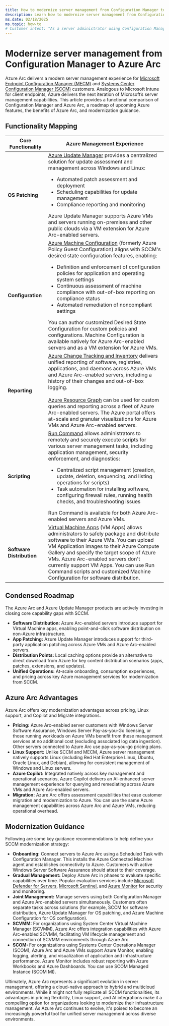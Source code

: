 ```yaml
---
title: How to modernize server management from Configuration Manager to Azure Arc
description: Learn how to modernize server management from Configuration Manager to Azure Arc.
ms.date: 02/18/2025
ms.topic: how-to
# Customer intent: "As a server administrator using Configuration Manager, I want to transition management to Azure Arc, so that I can leverage modern capabilities for OS patching, compliance monitoring, and unified reporting across both Windows and Linux environments."
---
```


# Modernize server management from Configuration Manager to Azure Arc

Azure Arc delivers a modern server management experience for [Microsoft Endpoint Configuration Manager (MECM)](/mem/configmgr/) and [Systems Center Configuration Manager (SCCM)](/mem/configmgr/) customers. Analogous to Microsoft Intune for client endpoints, Azure delivers the next iteration of Microsoft’s server management capabilities. This article provides a functional comparison of Configuration Manager and Azure Arc, a roadmap of upcoming Azure features, the benefits of Azure Arc, and modernization guidance.

## Functionality Mapping

Core Functionality | Azure Management Experience
--- | ---
**OS Patching** | [Azure Update Manager](/azure/update-manager/) provides a centralized solution for update assessment and management across Windows and Linux:<ul><li>Automated patch assessment and deployment</li><li>Scheduling capabilities for update management</li><li>Compliance reporting and monitoring</li></ul>Azure Update Manager supports Azure VMs and servers running on-premises and other public clouds via a VM extension for Azure Arc-enabled servers.
**Configuration** | [Azure Machine Configuration](/azure/governance/machine-configuration/) (formerly Azure Policy Guest Configuration) aligns with SCCM's desired state configuration features, enabling:<ul><li>Definition and enforcement of configuration policies for application and operating system settings</li><li>Continuous assessment of machine compliance with out-of-box reporting on compliance status</li><li>Automated remediation of noncompliant settings</li></ul>You can author customized Desired State Configuration for custom policies and configurations. Machine Configuration is available natively for Azure Arc-enabled servers and as a VM extension for Azure VMs.
**Reporting** | [Azure Change Tracking and Inventory](/azure/automation/change-tracking/overview-monitoring-agent?tabs=win-az-vm) delivers unified reporting of software, registries, applications, and daemons across Azure VMs and Azure Arc-enabled servers, including a history of their changes and out-of-box logging.<br><br>[Azure Resource Graph](/azure/governance/resource-graph/) can be used for custom queries and reporting across a fleet of Azure Arc-enabled servers. The Azure portal offers at-scale and granular visualizations for Azure VMs and Azure Arc-enabled servers.
**Scripting** | [Run Command](run-command.md) allows administrators to remotely and securely execute scripts for various server management tasks, including application management, security enforcement, and diagnostics:<ul><li>Centralized script management (creation, update, deletion, sequencing, and listing operations for scripts)</li><li>Task automation for installing software, configuring firewall rules, running health checks, and troubleshooting issues</li></ul>Run Command is available for both Azure Arc-enabled servers and Azure VMs.
**Software Distribution** | [Virtual Machine Apps](/azure/virtual-machines/vm-applications?tabs=ubuntu) (VM Apps) allows administrators to safely package and distribute software to their Azure VMs. You can upload VM Application images to their Azure Compute Gallery and specify the target scope of Azure VMs. Azure Arc-enabled servers don't currently support VM Apps. You can use Run Command scripts and customized Machine Configuration for software distribution.

## Condensed Roadmap

The Azure Arc and Azure Update Manager products are actively investing in closing core capability gaps with SCCM.

* **Software Distribution:** Azure Arc-enabled servers introduce support for Virtual Machine apps, enabling point-and-click software distribution on non-Azure infrastructure.
* **App Patching:** Azure Update Manager introduces support for third-party application patching across Azure VMs and Azure Arc-enabled servers.
* **Distribution Points:** Local caching options provide an alternative to direct download from Azure for key content distribution scenarios (apps, patches, extensions, and updates).
* **Unified Operations:** At-scale onboarding, consumption experiences, and pricing across key Azure management services for modernization from SCCM.

## Azure Arc Advantages

Azure Arc offers key modernization advantages across pricing, Linux support, and Copilot and Migrate integrations.

* **Pricing:** Azure Arc-enabled server customers with Windows Server Software Assurance, Windows Server Pay-as-you-Go licensing, or those running workloads on Azure VMs benefit from these management services at no additional cost (excluding associated log data ingestion). Other servers connected to Azure Arc use pay-as-you-go pricing plans.
* **Linux Support:** Unlike SCCM and MECM, Azure server management natively supports Linux (including Red Hat Enterprise Linux, Ubuntu, Oracle Linux, and Debian), allowing for consistent management of Windows and Linux servers.
* **Azure Copilot:** Integrated natively across key management and operational scenarios, Azure Copilot delivers an AI-enhanced server management experience for querying and remediating across Azure VMs and Azure Arc-enabled servers.
* **Migration:** Azure Arc offers assessment capabilities that ease customer migration and modernization to Azure. You can use the same Azure management capabilities across Azure Arc and Azure VMs, reducing operational overhead.

## Modernization Guidance

Following are some key guidance recommendations to help define your SCCM modernization strategy:

* **Onboarding:** Connect servers to Azure Arc using a Scheduled Task with Configuration Manager. This installs the Azure Connected Machine agent and establishes connectivity to Azure. Customers with active Windows Server Software Assurance should attest to their coverage.
* **Gradual Management:** Deploy Azure Arc in phases to evaluate specific capabilities over time. Popular evaluation services include [Microsoft Defender for Servers](/azure/defender-for-cloud/defender-for-servers-overview), [Microsoft Sentinel](/azure/sentinel/), and [Azure Monitor](/azure/azure-monitor/) for security and monitoring.
* **Joint Management:** Manage servers using both Configuration Manager and Azure Arc-enabled servers simultaneously. Customers often separate tasks across solutions (for example, SCCM for software distribution, Azure Update Manager for OS patching, and Azure Machine Configuration for OS configuration).
* **SCVMM:** For organizations using System Center Virtual Machine Manager (SCVMM), Azure Arc offers integration capabilities with Azure Arc-enabled SCVMM, facilitating VM lifecycle management and connection of SCVMM environments through Azure Arc.
* **SCOM:** For organizations using Systems Center Operations Manager (SCOM), Azure Arc and Azure VMs support Azure Monitor, enabling logging, alerting, and visualization of application and infrastructure performance. Azure Monitor includes robust reporting with Azure Workbooks and Azure Dashboards. You can use SCOM Managed Instance (SCOM MI).

Ultimately, Azure Arc represents a significant evolution in server management, offering a cloud-native approach to hybrid and multicloud environments. While it might not fully replicate all SCCM functionalities, its advantages in pricing flexibility, Linux support, and AI integrations make it a compelling option for organizations looking to modernize their infrastructure management. As Azure Arc continues to evolve, it's poised to become an increasingly powerful tool for unified server management across diverse environments.



